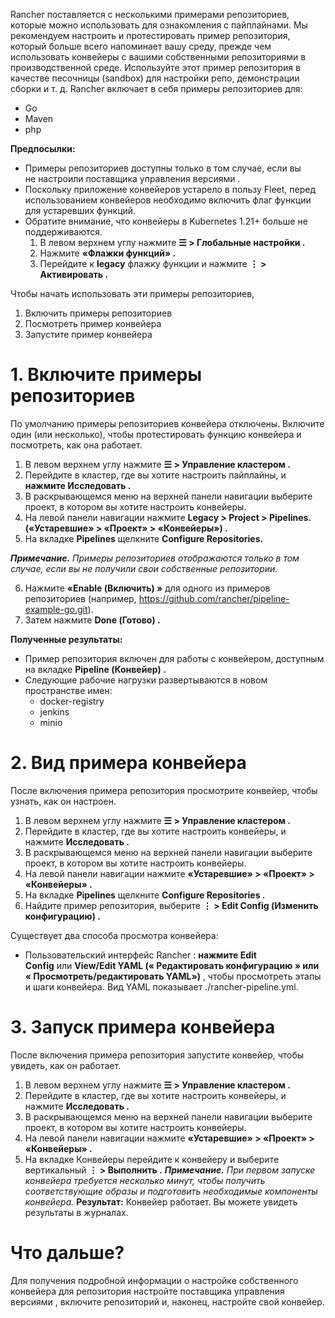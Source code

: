 Rancher поставляется с несколькими примерами репозиториев, которые можно использовать для ознакомления с пайплайнами. Мы рекомендуем настроить и протестировать пример репозитория, который больше всего напоминает вашу среду, прежде чем использовать конвейеры с вашими собственными репозиториями в производственной среде. Используйте этот пример репозитория в качестве песочницы (sandbox) для настройки репо, демонстрации сборки и т. д. Rancher включает в себя примеры репозиториев для:
-	Go
-	Maven
-	php
 
**Предпосылки:**
-	Примеры репозиториев доступны только в том случае, если вы не настроили поставщика управления версиями .
-	Поскольку приложение конвейеров устарело в пользу Fleet, перед использованием конвейеров необходимо включить флаг функции для устаревших функций.
-	Обратите внимание, что конвейеры в Kubernetes 1.21+ больше не поддерживаются.
    1.	В левом верхнем углу нажмите **☰ > Глобальные настройки .**
    2.	Нажмите **«Флажки функций» .**
    3.	Перейдите к **legacy** флажку функции и нажмите **⋮ > Активировать .**


Чтобы начать использовать эти примеры репозиториев,

1.	Включить примеры репозиториев
2.	Посмотреть пример конвейера
3.	Запустите пример конвейера


# 1. Включите примеры репозиториев

По умолчанию примеры репозиториев конвейера отключены. Включите один (или несколько), чтобы протестировать функцию конвейера и посмотреть, как она работает.
1.	В левом верхнем углу нажмите **☰ > Управление кластером .**
2.	Перейдите в кластер, где вы хотите настроить пайплайны, и **нажмите Исследовать .**
3.	В раскрывающемся меню на верхней панели навигации выберите проект, в котором вы хотите настроить конвейеры.
4.	На левой панели навигации нажмите **Legacy > Project > Pipelines. («Устаревшие» > «Проект» > «Конвейеры») .**
5.	На вкладке **Pipelines** щелкните **Configure Repositories.**


***Примечание.** Примеры репозиториев отображаются только в том случае, если вы не получили свои собственные репозитории.*


6.	Нажмите **«Enable (Включить) »** для одного из примеров репозиториев (например, https://github.com/rancher/pipeline-example-go.git). 
7.	Затем нажмите **Done (Готово) .**


**Полученные результаты:**
-	Пример репозитория включен для работы с конвейером, доступным на вкладке **Pipeline (Конвейер) .**
-	Следующие рабочие нагрузки развертываются в новом пространстве имен:
    -	docker-registry
    -	jenkins
    -	minio


# 2. Вид примера конвейера

После включения примера репозитория просмотрите конвейер, чтобы узнать, как он настроен.

1.	В левом верхнем углу нажмите **☰ > Управление кластером .**
2.	Перейдите в кластер, где вы хотите настроить конвейеры, и нажмите **Исследовать .**
3.	В раскрывающемся меню на верхней панели навигации выберите проект, в котором вы хотите настроить конвейеры.
4.	На левой панели навигации нажмите **«Устаревшие» > «Проект» > «Конвейеры» .**
5.	На вкладке **Pipelines** щелкните **Configure Repositories .**
6.	Найдите пример репозитория, выберите **⋮ > Edit Config (Изменить конфигурацию) .** 

Существует два способа просмотра конвейера:
-	Пользовательский интерфейс Rancher : **нажмите Edit Config** или **View/Edit YAML (« Редактировать конфигурацию » или « Просмотреть/редактировать YAML»)** , чтобы просмотреть этапы и шаги конвейера. Вид YAML показывает ./rancher-pipeline.yml.

# 3. Запуск примера конвейера

После включения примера репозитория запустите конвейер, чтобы увидеть, как он работает.
1.	В левом верхнем углу нажмите **☰ > Управление кластером .**
2.	Перейдите в кластер, где вы хотите настроить конвейеры, и нажмите **Исследовать .**
3.	В раскрывающемся меню на верхней панели навигации выберите проект, в котором вы хотите настроить конвейеры.
4.	На левой панели навигации нажмите **«Устаревшие» > «Проект» > «Конвейеры» .**
5.	На вкладке Конвейеры перейдите к конвейеру и выберите вертикальный **⋮ > Выполнить .**
***Примечание.** При первом запуске конвейера требуется несколько минут, чтобы получить соответствующие образы и подготовить необходимые компоненты конвейера.*
**Результат:** Конвейер работает. Вы можете увидеть результаты в журналах.

# Что дальше?
Для получения подробной информации о настройке собственного конвейера для репозитория настройте поставщика управления версиями , включите репозиторий и, наконец, настройте свой конвейер.

